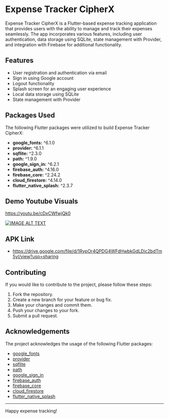 
# Expense Tracker CipherX

Expense Tracker CipherX is a Flutter-based expense tracking application that provides users with the ability to manage and track their expenses seamlessly. The app incorporates various features, including user authentication, data storage using SQLite, state management with Provider, and integration with Firebase for additional functionality.

## Features

- User registration and authentication via email
- Sign in using Google account
- Logout functionality
- Splash screen for an engaging user experience
- Local data storage using SQLite
- State management with Provider

## Packages Used

The following Flutter packages were utilized to build Expense Tracker CipherX:

- **google_fonts:** ^6.1.0
- **provider:** ^6.1.1
- **sqflite:** ^2.3.0
- **path:** ^1.9.0
- **google_sign_in:** ^6.2.1
- **firebase_auth:** ^4.16.0
- **firebase_core:** ^2.24.2
- **cloud_firestore:** ^4.14.0
- **flutter_native_splash:** ^2.3.7

## Demo Youtube Visuals
https://youtu.be/cDxCWfwjQk0

[![IMAGE ALT TEXT](http://img.youtube.com/vi/cDxCWfwjQk0/0.jpg)](http://www.youtube.com/watch?v=cDxCWfwjQk0 "Expense Tracker App")

## APK Link
-  https://drive.google.com/file/d/1RypOr4QPDG4WFdHwbkGdLDic2bdTm5yl/view?usp=sharing

## Contributing

If you would like to contribute to the project, please follow these steps:

1. Fork the repository.
2. Create a new branch for your feature or bug fix.
3. Make your changes and commit them.
4. Push your changes to your fork.
5. Submit a pull request.

## Acknowledgements

The project acknowledges the usage of the following Flutter packages:
- [google_fonts](https://pub.dev/packages/google_fonts)
- [provider](https://pub.dev/packages/provider)
- [sqflite](https://pub.dev/packages/sqflite)
- [path](https://pub.dev/packages/path)
- [google_sign_in](https://pub.dev/packages/google_sign_in)
- [firebase_auth](https://pub.dev/packages/firebase_auth)
- [firebase_core](https://pub.dev/packages/firebase_core)
- [cloud_firestore](https://pub.dev/packages/cloud_firestore)
- [flutter_native_splash](https://pub.dev/packages/flutter_native_splash)

---

Happy expense tracking!

